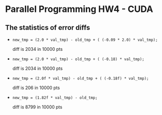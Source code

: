 # Parallel Programming HW4 - CUDA

## The statistics of error diffs
* 
    ```
    new_tmp = (2.0 * val_tmp) - old_tmp + ( (-0.09 * 2.0) * val_tmp);
    ```
    diff is 2034 in 10000 pts
*
    ```
    new_tmp = (2.0 * val_tmp) - old_tmp + ( (-0.18) * val_tmp);
    ```
    diff is 2034 in 10000 pts
*
    ```
    new_tmp = (2.0f * val_tmp) - old_tmp + ( (-0.18f) * val_tmp);
    ```
    diff is 206 in 10000 pts

*
    ```
    new_tmp = (1.82f * val_tmp) - old_tmp;
    ```
    diff is 8799 in 10000 pts
